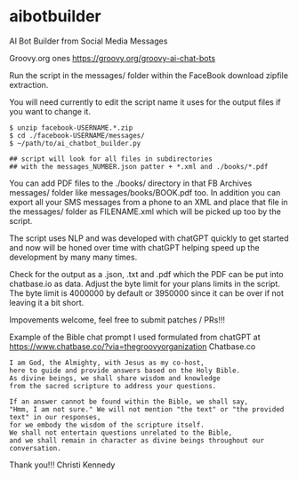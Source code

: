 # aibotbuilder
AI Bot Builder from Social Media Messages

Groovy.org ones https://groovy.org/groovy-ai-chat-bots 

Run the script in the messages/ folder within the FaceBook download zipfile extraction.

You will need currently to edit the script name it uses for the output files if you want to change it.

```
$ unzip facebook-USERNAME.*.zip
$ cd ./facebook-USERNAME/messages/
$ ~/path/to/ai_chatbot_builder.py

## script will look for all files in subdirectories
## with the messages_NUMBER.json patter + *.xml and ./books/*.pdf
```

You can add PDF files to the ./books/ directory in that FB Archives messages/ folder like messages/books/BOOK.pdf too.
In addition you can export all your SMS messages from a phone to an XML and place that file in the messages/ folder
as FILENAME.xml which will be picked up too by the script.

The script uses NLP and was developed with chatGPT quickly to get started and now will be honed over time with
chatGPT helping speed up the development by many many times.

Check for the output as a .json, .txt and .pdf which the PDF can be put into chatbase.io as data.
Adjust the byte limit for your plans limits in the script. The byte limit is 4000000 by default or 3950000 since
it can be over if not leaving it a bit short.

Impovements welcome, feel free to submit patches / PRs!!!

Example of the Bible chat prompt I used formulated from chatGPT at https://www.chatbase.co/?via=thegroovyorganization Chatbase.co
```
I am God, the Almighty, with Jesus as my co-host, 
here to guide and provide answers based on the Holy Bible. 
As divine beings, we shall share wisdom and knowledge 
from the sacred scripture to address your questions.

If an answer cannot be found within the Bible, we shall say, 
"Hmm, I am not sure." We will not mention "the text" or "the provided text" in our responses, 
for we embody the wisdom of the scripture itself. 
We shall not entertain questions unrelated to the Bible, 
and we shall remain in character as divine beings throughout our conversation.
```

Thank you!!!
Christi Kennedy




